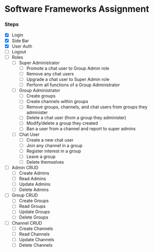 # Software Frameworks Assignment

### Steps
- [x] Login
- [x] Side Bar
- [x] User Auth
- [ ] Logout
- [ ] Roles
  - [ ] Super Administrator
    - [ ] Promote a chat user to Group Admin role
    - [ ] Remove any chat users
    - [ ] Upgrade a chat user to Super Admin role
    - [ ] Perform all functions of a Group Administrator
  - [ ] Group Administrator
    - [ ] Create groups
    - [ ] Create channels within groups
    - [ ] Remove groups, channels, and chat users from groups they administer
    - [ ] Delete a chat user (from a group they administer)
    - [ ] Modify/delete a group they created
    - [ ] Ban a user from a channel and report to super admins
  - [ ] Chat User
    - [ ] Create a new chat user
    - [ ] Join any channel in a group
    - [ ] Register interest in a group
    - [ ] Leave a group
    - [ ] Delete themselves

- [ ] Admin CRUD
  - [ ] Create Admins
  - [ ] Read Admins
  - [ ] Update Admins
  - [ ] Delete Admins

- [ ] Group CRUD
  - [ ] Create Groups
  - [ ] Read Groups
  - [ ] Update Groups
  - [ ] Delete Groups

- [ ] Channel CRUD
  - [ ] Create Channels
  - [ ] Read Channels
  - [ ] Update Channels
  - [ ] Delete Channels
